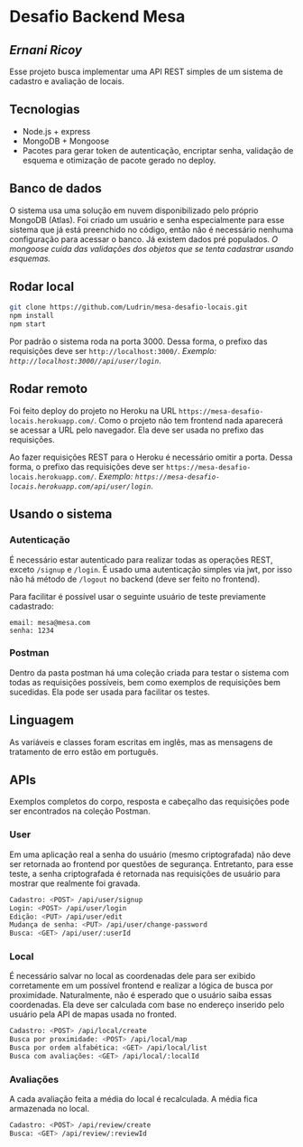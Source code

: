 # Desafio Backend Mesa
## _Ernani Ricoy_

Esse projeto busca implementar uma API REST simples de um sistema de cadastro e avaliação de locais.

## Tecnologias
- Node.js + express
- MongoDB + Mongoose
- Pacotes para gerar token de autenticação, encriptar senha, validação de esquema e otimização de pacote gerado no deploy.

## Banco de dados
O sistema usa uma solução em nuvem disponibilizado pelo próprio MongoDB (Atlas). Foi criado um usuário e senha especialmente para esse sistema que já está preenchido no código, então não é necessário nenhuma configuração para acessar o banco. Já existem dados pré populados.
_O mongoose cuida das validações dos objetos que se tenta cadastrar usando esquemas._

## Rodar local
```sh
git clone https://github.com/Ludrin/mesa-desafio-locais.git
npm install
npm start
```

Por padrão o sistema roda na porta 3000. Dessa forma, o prefixo das requisições deve ser `http://localhost:3000/`.
_Exemplo: `http://localhost:3000//api/user/login`_.

## Rodar remoto
Foi feito deploy do projeto no Heroku na URL `https://mesa-desafio-locais.herokuapp.com/`. Como o projeto não tem frontend nada aparecerá se acessar a URL pelo navegador. Ela deve ser usada no prefixo das requisições.

Ao fazer requisições REST para o Heroku é necessário omitir a porta. Dessa forma, o prefixo das requisições deve ser `https://mesa-desafio-locais.herokuapp.com/`.
_Exemplo: `https://mesa-desafio-locais.herokuapp.com/api/user/login`_.

## Usando o sistema

### Autenticação

É necessário estar autenticado para realizar todas as operações REST, exceto `/signup` e `/login`. É usado uma autenticação simples via jwt, por isso não há método de `/logout` no backend (deve ser feito no frontend).

Para facilitar é possível usar o seguinte usuário de teste previamente cadastrado:
```
email: mesa@mesa.com
senha: 1234
```

### Postman
Dentro da pasta postman há uma coleção criada para testar o sistema com todas as requisições possíveis, bem como exemplos de requisições bem sucedidas. Ela pode ser usada para facilitar os testes.

## Linguagem
As variáveis e classes foram escritas em inglês, mas as mensagens de tratamento de erro estão em português.

## APIs
Exemplos completos do corpo, resposta e cabeçalho das requisições pode ser encontrados na coleção Postman.

### User
Em uma aplicação real a senha do usuário (mesmo criptografada) não deve ser retornada ao frontend por questões de segurança. Entretanto, para esse teste, a senha criptografada é retornada nas requisições de usuário para mostrar que realmente foi gravada.

```sh
Cadastro: <POST> /api/user/signup
Login: <POST> /api/user/login
Edição: <PUT> /api/user/edit
Mudança de senha: <PUT> /api/user/change-password
Busca: <GET> /api/user/:userId
```

### Local
É necessário salvar no local as coordenadas dele para ser exibido corretamente em um possível frontend e realizar a lógica de busca por proximidade. Naturalmente, não é esperado que o usuário saiba essas coordenadas. Ela deve ser calculada com base no endereço inserido pelo usuário pela API de mapas usada no fronted.

```sh
Cadastro: <POST> /api/local/create
Busca por proximidade: <POST> /api/local/map
Busca por ordem alfabética: <GET> /api/local/list
Busca com avaliações: <GET> /api/local/:localId
```

### Avaliações
A cada avaliação feita a média do local é recalculada. A média fica armazenada no local.

```sh
Cadastro: <POST> /api/review/create
Busca: <GET> /api/review/:reviewId
```